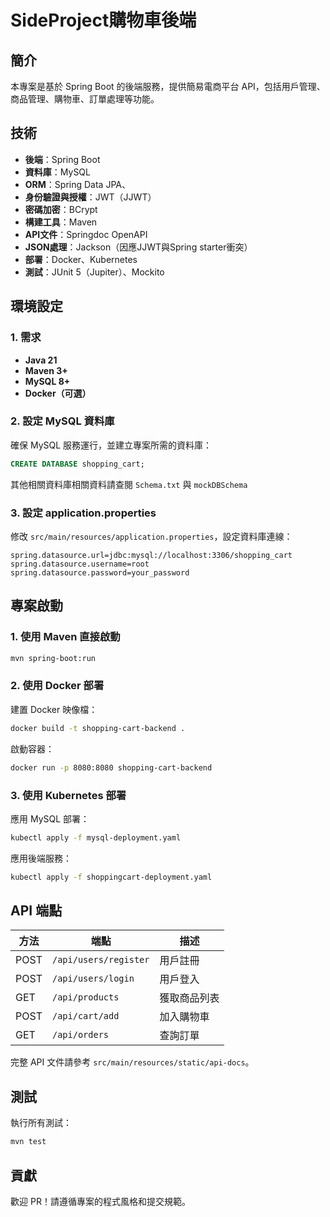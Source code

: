 # SideProject購物車後端

## 簡介
本專案是基於 Spring Boot 的後端服務，提供簡易電商平台 API，包括用戶管理、商品管理、購物車、訂單處理等功能。

## 技術
- **後端**：Spring Boot
- **資料庫**：MySQL
- **ORM**：Spring Data JPA、
- **身份驗證與授權**：JWT（JJWT）
- **密碼加密**：BCrypt
- **構建工具**：Maven
- **API文件**：Springdoc OpenAPI
- **JSON處理**：Jackson（因應JJWT與Spring starter衝突）
- **部署**：Docker、Kubernetes
- **測試**：JUnit 5（Jupiter）、Mockito

## 環境設定
### 1. 需求
- **Java 21**
- **Maven 3+**
- **MySQL 8+**
- **Docker（可選）**

### 2. 設定 MySQL 資料庫
確保 MySQL 服務運行，並建立專案所需的資料庫：
```sql
CREATE DATABASE shopping_cart;
```
其他相關資料庫相關資料請查閱 `Schema.txt` 與 `mockDBSchema`

### 3. 設定 application.properties
修改 `src/main/resources/application.properties`，設定資料庫連線：
```properties
spring.datasource.url=jdbc:mysql://localhost:3306/shopping_cart
spring.datasource.username=root
spring.datasource.password=your_password
```

## 專案啟動
### 1. 使用 Maven 直接啟動
```sh
mvn spring-boot:run
```

### 2. 使用 Docker 部署
建置 Docker 映像檔：
```sh
docker build -t shopping-cart-backend .
```
啟動容器：
```sh
docker run -p 8080:8080 shopping-cart-backend
```

### 3. 使用 Kubernetes 部署
應用 MySQL 部署：
```sh
kubectl apply -f mysql-deployment.yaml
```
應用後端服務：
```sh
kubectl apply -f shoppingcart-deployment.yaml
```

## API 端點
| 方法 | 端點 | 描述 |
|------|------|------|
| POST | `/api/users/register` | 用戶註冊 |
| POST | `/api/users/login` | 用戶登入 |
| GET  | `/api/products` | 獲取商品列表 |
| POST | `/api/cart/add` | 加入購物車 |
| GET  | `/api/orders` | 查詢訂單 |

完整 API 文件請參考 `src/main/resources/static/api-docs`。

## 測試
執行所有測試：
```sh
mvn test
```

## 貢獻
歡迎 PR！請遵循專案的程式風格和提交規範。
